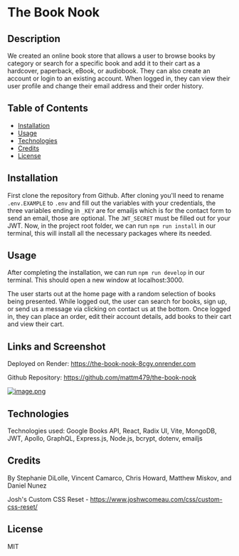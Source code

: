 # The Book Nook

## Description

We created an online book store that allows a user to browse books by category or search for a specific book and add it to their cart as a hardcover, paperback, eBook, or audiobook. They can also create an account or login to an existing account. When logged in, they can view their user profile and change their email address and their order history.

## Table of Contents

- [Installation](#installation)
- [Usage](#usage)
- [Technologies](#technologies)
- [Credits](#credits)
- [License](#license)

## Installation

First clone the repository from Github. After cloning you'll need to rename `.env.EXAMPLE` to `.env` and fill out the variables with your credentials, the three variables ending in `_KEY` are for emailjs which is for the contact form to send an email, those are optional. The `JWT_SECRET` must be filled out for your JWT. Now, in the project root folder,  we can run `npm run install` in our terminal, this will install all the necessary packages where its needed. 

## Usage

After completing the installation, we can run `npm run develop` in our terminal. This should open a new window at localhost:3000.

The user starts out at the home page with a random selection of books being presented. While logged out, the user can search for books, sign up, or send us a message via clicking on contact us at the bottom. Once logged in, they can place an order, edit their account details, add books to their cart and view their cart.

## Links and Screenshot

Deployed on Render: https://the-book-nook-8cgy.onrender.com

Github Repository: https://github.com/mattm479/the-book-nook

[![image.png](https://i.postimg.cc/Vv8BNHRN/image.png)](https://postimg.cc/N9drJDZh)

## Technologies

Technologies used: Google Books API, React, Radix UI, Vite, MongoDB, JWT, Apollo, GraphQL, Express.js, Node.js, bcrypt, dotenv, emailjs

## Credits

By Stephanie DiLolle, Vincent Camarco, Chris Howard, Matthew Miskov, and Daniel Nunez 

Josh's Custom CSS Reset - https://www.joshwcomeau.com/css/custom-css-reset/

## License

MIT

